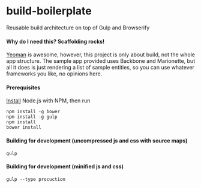 build-boilerplate
=================
Reusable build architecture on top of Gulp and Browserify

#### Why do I need this? Scaffolding rocks!

[Yeoman](http://yeoman.io/) is awesome, however, this project is only about build, not the whole app structure. The sample app provided uses Backbone and Marionette, but all it does is just rendering a list of sample entities, so you can use whatever frameworks you like, no opinions here.

#### Prerequisites

[Install](http://nodejs.org/) Node.js with NPM, then run
```
npm install -g bower
npm install -g gulp
npm install
bower install
```
#### Building for development (uncompressed js and css with source maps)
`gulp`
#### Building for development (minified js and css)
`gulp --type procuction`
